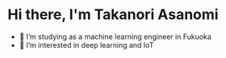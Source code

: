 # Hi there, I'm Takanori Asanomi
- 👋 I’m studying as a machine learning engineer in Fukuoka
- 👀 I’m interested in deep learning and IoT

<!---
asanomitakanori/asanomitakanori is a ✨ special ✨ repository because its `README.md` (this file) appears on your GitHub profile.
You can click the Preview link to take a look at your changes.
--->
